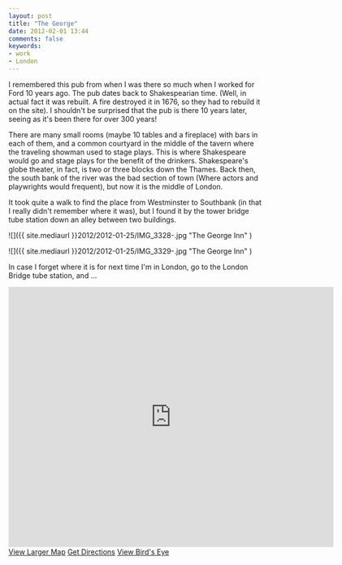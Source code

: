 ```yaml
---
layout: post
title: "The George"
date: 2012-02-01 13:44
comments: false
keywords:
- work
- London
---
```

I remembered this pub from when I was there so much when I worked for Ford 10 years ago.  The pub dates back to Shakespearian time.  (Well, in actual fact it was rebuilt.  A fire destroyed it in 1676, so they had to rebuild it on the site).  I shouldn't be surprised that the pub is there 10 years later, seeing as it's been there for over 300 years!

There are many small rooms (maybe 10 tables and a fireplace) with bars in each of them, and a common courtyard in the middle of the tavern where the traveling showman used to stage plays.  This is where Shakespeare would go and stage plays for the benefit of the drinkers.  Shakespeare's globe theater, in fact, is two or three blocks down the Thames.  Back then, the south bank of the river was the bad section of town (Where actors and playwrights would frequent), but now it is the middle of London.

It took quite a walk to find the place from Westminster to Southbank (in that I really didn't remember where it was), but I found it by the tower bridge tube station down an alley between two buildings.

![]({{ site.mediaurl }}2012/2012-01-25/IMG_3328-.jpg "The George Inn" )


![]({{ site.mediaurl }}2012/2012-01-25/IMG_3329-.jpg "The George Inn" )


In case I forget where it is for next time I'm in London, go to the London Bridge tube station, and ...

<div id="mapviewer"><iframe id="map" Name="mapFrame" scrolling="no" width="640" height="512" frameborder="0" src="http://www.bing.com/maps/embed/?lvl=15&amp;cp=51.406943999999996~-0.027690999999996357&amp;sty=r&amp;draggable=false&amp;v=2&amp;dir=0&amp;form=LMLTEW&amp;mkt=en-us&amp;emid=46a36025-d70e-6fa3-bfb9-620440adccda&amp;w=640&amp;h=512"></iframe><div id="LME_maplinks" style="line-height:20px;"><a id="LME_largerMap" href="http://www.bing.com/maps/?cp=51.406943999999996~-0.027690999999996357&amp;sty=r&amp;lvl=15&amp;where1=&amp;mm_embed=map&amp;form=LMLTEW" target="_blank">View Larger Map</a>&nbsp;<a id="LME_directions" href="http://www.bing.com/maps/?cp=51.406943999999996~-0.027690999999996357&amp;sty=r&amp;lvl=15&amp;rtp=~pos.51.406943999999996_-0.027690999999996357_&amp;mm_embed=dir&amp;form=LMLTEW" target="_blank">Get Directions</a>&nbsp;<a id="LME_birdsEye" href="http://www.bing.com/maps/?cp=sk117dgzxxpv&amp;sty=b&amp;lvl=18&amp;where1=&amp;mm_embed=be&amp;form=LMLTEW" target="_blank">View Bird's Eye</a></div>
</div>
